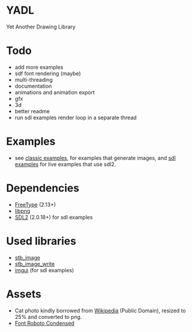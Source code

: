 # YADL
Yet Another Drawing Library

# Todo
- add more examples
- sdf font rendering (maybe)
- multi-threading 
- documentation
- animations and animation export
- gfx 
- 3d
- better readme
- run sdl examples render loop in a separate thread

# Examples
- see [classic examples](examples/classic_examples), for examples that generate images, and [sdl examples](examples/sdl_examples) for live examples that use sdl2.

# Dependencies
- [FreeType](https://www.freetype.org/download.html) (2.13+)
- [libpng](http://www.libpng.org/pub/png/libpng.html)
- [SDL2](https://www.libsdl.org/download-2.0.php) (2.0.18+) for sdl examples

# Used libraries
- [stb_image](https://github.com/nothings/stb/blob/master/stb_image.h)
- [stb_image_write](https://github.com/nothings/stb/blob/master/stb_image_write.h)
- [imgui](https://github.com/ocornut/imgui) (for sdl examples)

# Assets
- Cat photo kindly borrowed from [Wikipedia](https://commons.wikimedia.org/wiki/File:Stray_cat_on_wall.jpg) (Public Domain), resized to 25% and converted to png.
- [Font Roboto Condensed](https://www.1001freefonts.com/roboto-condensed.font)